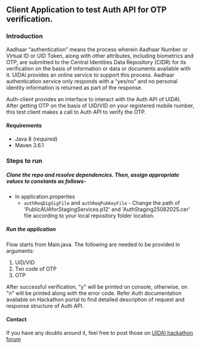 ## Client Application to test Auth API for OTP verification.

### Introduction
Aadhaar “authentication” means the process wherein Aadhaar Number or Virtual ID or
UID Token, along with other attributes, including biometrics and OTP, are submitted to the
Central Identities Data Repository (CIDR) for its verification on the basis of information
or data or documents available with it. UIDAI provides an online service to support this
process. Aadhaar authentication service only responds with a “yes/no” and no personal
identity information is returned as part of the response.

Auth-client provides an interface  to  interact  with  the  Auth  API of UIDAI. After getting OTP on the basis of
UID/VID on your registered mobile number, this test client makes a call to Auth API to verify the OTP.


#### Requirements
- Java 8 (required) 
- Maven 3.6.1

### Steps to run

##### Clone the repo and resolve dependencies. Then, assign appropriate values to constants as follows-
- In application.properties
    - `authReqDigSigFile` and `authReqPubKeyFile` - Change the path of 'PublicAUAforStagingServices.p12' and 'AuthStaging25082025.cer' file according to your local repository folder location.

##### Run the application
Flow starts from Main.java.
The following are needed to be provided in arguments:

1. UID/VID
2. Txn code of OTP
3. OTP

After successful verification, "y" will be printed on console, otherwise, on "n" will be printed along with the error code.
Refer Auth documentation available on Hackathon portal to find detailed description of request and response structure of Auth API.


#### Contact
If you have any doubts around it, feel free to post those on [UIDAI hackathon forum](https://uidaiforum.cnihackathon.in/ "forum")
